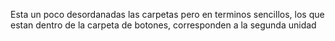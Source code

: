 Esta un poco desordanadas las carpetas
pero en terminos sencillos, los que estan dentro de la carpeta de 
botones, corresponden a la segunda unidad

